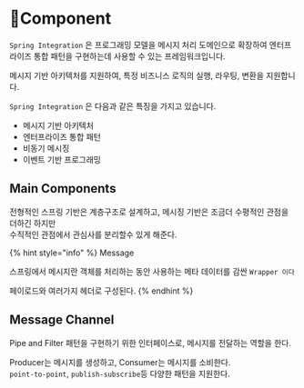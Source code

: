 # Component

`Spring Integration` 은 프로그래밍 모델을 메시지 처리 도메인으로 확장하여 엔터프라이즈 통합 패턴을 구현하는데 사용할 수 있는 프레임워크입니다.

메시지 기반 아키텍처를 지원하여, 특정 비즈니스 로직의 실행, 라우팅, 변환을 지원합니다.

`Spring Integration` 은 다음과 같은 특징을 가지고 있습니다.

* 메시지 기반 아키텍처
* 엔터프라이즈 통합 패턴
* 비동기 메시징
* 이벤트 기반 프로그래밍

## Main Components

전형적인 스프링 기반은 계층구조로 설계하고, 메시징 기반은 조금더 수평적인 관점을 더하긴 하지만 \
수직적인 관점에서 관심사를 분리할수 있게 해준다.

{% hint style="info" %}
Message

스프링에서 메시지란 객체를 처리하는 동안 사용하는 메타 데이터를 감싼 `Wrapper 이다`

페이로드와 여러가지 헤더로 구성된다.
{% endhint %}

## Message Channel
Pipe and Filter 패턴을 구현하기 위한 인터페이스로, 메시지를 전달하는 역할을 한다.

Producer는 메시지를 생성하고, Consumer는 메시지를 소비한다.\
`point-to-point`, `publish-subscribe`등 다양한 패턴을 지원한다.
